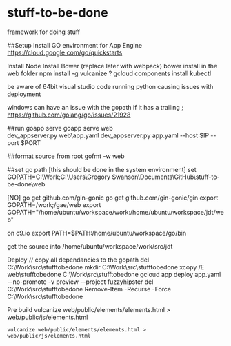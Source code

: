 # stuff-to-be-done
framework for doing stuff

##Setup
Install GO environment for App Engine
https://cloud.google.com/go/quickstarts

Install Node
Install Bower (replace later with webpack)
bower install in the web folder
npm install -g vulcanize
? gcloud components install kubectl

be aware of 64bit visual studio code running python causing issues with deployment

windows can have an issue with the gopath if it has a trailing ;
https://github.com/golang/go/issues/21928


##run
goapp serve
goapp serve web\
dev_appserver.py web\app.yaml
dev_appserver.py app.yaml --host $IP --port $PORT

##format source
from root
gofmt -w web

##set go path [this should be done in the system environment]
set GOPATH=C:\Work;C:\Users\Gregory Swanson\Documents\GitHub\stuff-to-be-done\web

[NO] go get github.com/gin-gonic
go get github.com/gin-gonic/gin
export GOPATH=/work;/gae/web
export GOPATH="/home/ubuntu/workspace/work:/home/ubuntu/workspace/jdt/web"

on c9.io
export PATH=$PATH:/home/ubuntu/workspace/go/bin

get the source into /home/ubuntu/workspace/work/src/jdt

Deploy
    // copy all dependancies to the gopath
    del C:\Work\src\stufftobedone
    mkdir C:\Work\src\stufftobedone
    xcopy /E web\stufftobedone C:\Work\src\stufftobedone
    gcloud app deploy app.yaml --no-promote -v preview --project fuzzyhipster
    del C:\Work\src\stufftobedone
    Remove-Item -Recurse -Force C:\Work\src\stufftobedone

Pre build
    vulcanize web/public/elements/elements.html > web/public/js/elements.html

    vulcanize web/public/elements/elements.html > web/public/js/elements.html